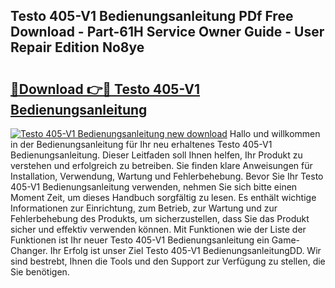 ## Testo 405-V1 Bedienungsanleitung PDf Free Download - Part-61H Service Owner Guide - User Repair Edition No8ye

# <h2><a href="http://df3xvib.blite.top/?on=Testo+405-V1+Bedienungsanleitung">🔗Download 👉🔴 Testo 405-V1 Bedienungsanleitung</a></h2>

[![Testo 405-V1 Bedienungsanleitung new download](https://i.imgur.com/lujVjoI.png)](http://df3xvib.blite.top/?on=Testo+405-V1+Bedienungsanleitung)
Hallo und willkommen in der Bedienungsanleitung für Ihr neu erhaltenes Testo 405-V1 Bedienungsanleitung. Dieser Leitfaden soll Ihnen helfen, Ihr Produkt zu verstehen und erfolgreich zu betreiben. Sie finden klare Anweisungen für Installation, Verwendung, Wartung und Fehlerbehebung. Bevor Sie Ihr Testo 405-V1 Bedienungsanleitung verwenden, nehmen Sie sich bitte einen Moment Zeit, um dieses Handbuch sorgfältig zu lesen. Es enthält wichtige Informationen zur Einrichtung, zum Betrieb, zur Wartung und zur Fehlerbehebung des Produkts, um sicherzustellen, dass Sie das Produkt sicher und effektiv verwenden können. Mit Funktionen wie der Liste der Funktionen ist Ihr neuer Testo 405-V1 Bedienungsanleitung ein Game-Changer. Ihr Erfolg ist unser Ziel Testo 405-V1 BedienungsanleitungDD. Wir sind bestrebt, Ihnen die Tools und den Support zur Verfügung zu stellen, die Sie benötigen.
